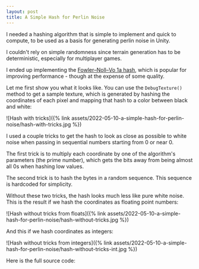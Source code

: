 ```yaml
---
layout: post
title: A Simple Hash for Perlin Noise
---
```


I needed a hashing algorithm that is simple to implement and quick to compute, to be used as a basis
for generating perlin noise in Unity.

I couldn't rely on simple randomness since terrain generation has to be deterministic, especially for multiplayer games.

I ended up implementing the [Fowler–Noll–Vo 1a hash](http://www.isthe.com/chongo/tech/comp/fnv/index.html), which is popular for improving performance - though at the expense of some quality.

Let me first show you what it looks like. You can use the `DebugTexture()` method to get a sample texture, which is generated by hashing the coordinates of each pixel and mapping that hash to a color between black and white:

![Hash with tricks]({% link assets/2022-05-10-a-simple-hash-for-perlin-noise/hash-with-tricks.jpg %})

I used a couple tricks to get the hash to look as close as possible to white noise when passing in sequential numbers starting from 0 or near 0.

The first trick is to multiply each coordinate by one of the algorithm's parameters (the prime number), which gets the bits away from being almost all 0s when hashing low values.

The second trick is to hash the bytes in a random sequence. This sequence is hardcoded for simplicity.

Without these two tricks, the hash looks much less like pure white noise. This is the result if we hash the coordinates as floating point numbers:

![Hash without tricks from floats]({% link assets/2022-05-10-a-simple-hash-for-perlin-noise/hash-without-tricks.jpg %})

And this if we hash coordinates as integers:

![Hash without tricks from integers]({% link assets/2022-05-10-a-simple-hash-for-perlin-noise/hash-without-tricks-int.jpg %})

Here is the full source code:

<script src="https://gist.github.com/marcospgp/ed991372f1c814eb21b8b248db258187.js"></script>
